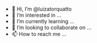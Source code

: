 - 👋 Hi, I’m @luizatorquatto
- 👀 I’m interested in ...
- 🌱 I’m currently learning ...
- 💞️ I’m looking to collaborate on ...
- 📫 How to reach me ...

<!---
luizatorquatto/luizatorquatto is a ✨ special ✨ repository because its `README.md` (this file) appears on your GitHub profile.
You can click the Preview link to take a look at your changes.
--->

